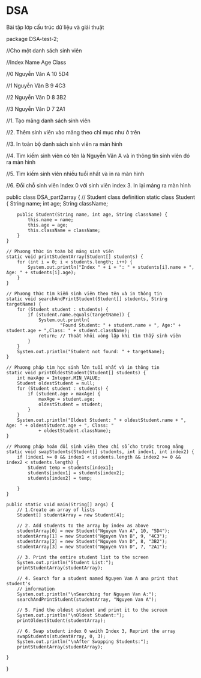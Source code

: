 # DSA
Bài tập lớp cấu trúc dữ liệu và giải thuật

package DSA-test-2;

//Cho một danh sách sinh viên


//Index	Name	    Age	Class

//0	Nguyễn Văn A	10	5D4

//1	Nguyễn Văn B	9	4C3

//2	Nguyễn Văn D	8	3B2

//3	Nguyễn Văn D	7	2A1


//1.	Tạo mảng danh sách sinh viên

//2.	Thêm sinh viên vào mảng theo chỉ mục như ở trên

//3.	In toàn bộ danh sách sinh viên ra màn hình

//4.	Tìm kiếm sinh viên có tên là Nguyễn Văn A và in thông tin sinh viên đó ra màn hình

//5.	Tìm kiếm sinh viên nhiều tuổi nhất và in ra màn hình

//6.	Đổi chỗ sinh viên Index 0 với sinh viên index 3. In lại mảng ra màn hình

public class DSA_part2array {
    // Student class definition
    static class Student {
        String name;
        int age;
        String className;

        public Student(String name, int age, String className) {
            this.name = name;
            this.age = age;
            this.className = className;
        }
    }

    // Phương thức in toàn bộ mảng sinh viên
    static void printStudentArray(Student[] students) {
        for (int i = 0; i < students.length; i++) {
            System.out.println("Index " + i + ": " + students[i].name + ", Age: " + students[i].age);
        }
    }

    // Phương thức tìm kiếm sinh viên theo tên và in thông tin
    static void searchAndPrintStudent(Student[] students, String targetName) {
        for (Student student : students) {
            if (student.name.equals(targetName)) {
                System.out.println(
                        "Found Student: " + student.name + ", Age:" + student.age + ",Class: " + student.className);
                return; // Thoát khỏi vòng lặp khi tìm thấy sinh viên
            }
        }
        System.out.println("Student not found: " + targetName);
    }

    // Phương pháp tìm học sinh lớn tuổi nhất và in thông tin
    static void printOldestStudent(Student[] students) {
        int maxAge = Integer.MIN_VALUE;
        Student oldestStudent = null;
        for (Student student : students) {
            if (student.age > maxAge) {
                maxAge = student.age;
                oldestStudent = student;
            }
        }
        System.out.println("Oldest Student: " + oldestStudent.name + ", Age: " + oldestStudent.age + ", Class: "
                + oldestStudent.className);
    }

    // Phương pháp hoán đổi sinh viên theo chỉ số cho trước trong mảng
    static void swapStudents(Student[] students, int index1, int index2) {
        if (index1 >= 0 && index1 < students.length && index2 >= 0 && index2 < students.length) {
            Student temp = students[index1];
            students[index1] = students[index2];
            students[index2] = temp;

        }
    }

    public static void main(String[] args) {
        // 1.Create an array of lists
        Student[] studentArray = new Student[4];

        // 2. Add students to the array by index as above
        studentArray[0] = new Student("Nguyen Van A", 10, "5D4");
        studentArray[1] = new Student("Nguyen Van B", 9, "4C3");
        studentArray[2] = new Student("Nguyen Van D", 8, "3B2");
        studentArray[3] = new Student("Nguyen Van D", 7, "2A1");

        // 3. Print the entire student list to the screen
        System.out.println("Student List:");
        printStudentArray(studentArray);

        // 4. Search for a student named Nguyen Van A ana print that student's
        // imformation
        System.out.println("\nSearching for Nguyen Van A:");
        searchAndPrintStudent(studentArray, "Nguyen Van A");

        // 5. Find the oldest student and print it to the screen
        System.out.println("\nOldest Student:");
        printOldestStudent(studentArray);

        // 6. Swap student index 0 wwith Index 3, Reprint the array
        swapStudents(studentArray, 0, 3);
        System.out.println("\nAfter Swapping Students:");
        printStudentArray(studentArray);

    }
}
